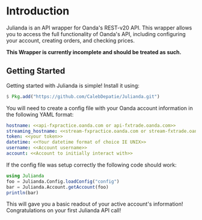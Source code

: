 
# Introduction

Julianda is an API wrapper for Oanda's REST-v20 API. This wrapper allows you to access the full functionality of Oanda's API, including configuring your account, creating orders, and checking prices.

**This Wrapper is currently incomplete and should be treated as such.**

## Getting Started

Getting started with Julianda is simple! Install it using:
```Julia
$ Pkg.add("https://github.com/CalebDepatie/Julianda.git")
```
You will need to create a config file with your Oanda account information in the following YAML format:
```YAML
hostname: <<api-fxpractice.oanda.com or api-fxtrade.oanda.com>>
streaming_hostname: <<stream-fxpractice.oanda.com or stream-fxtrade.oanda.com>>
token: <<your token>>
datetime: <<Your datetime format of choice IE UNIX>>
username: <<Account username>>
account: <<Account to initially interact with>>
```
If the config file was setup correctly the following code should work:
```Julia
using Julianda
foo = Julianda.Config.loadConfig("config")
bar = Julianda.Account.getAccount(foo)
println(bar)
```
This will gave you a basic readout of your active account's information! Congratulations on your first Julianda API call!
